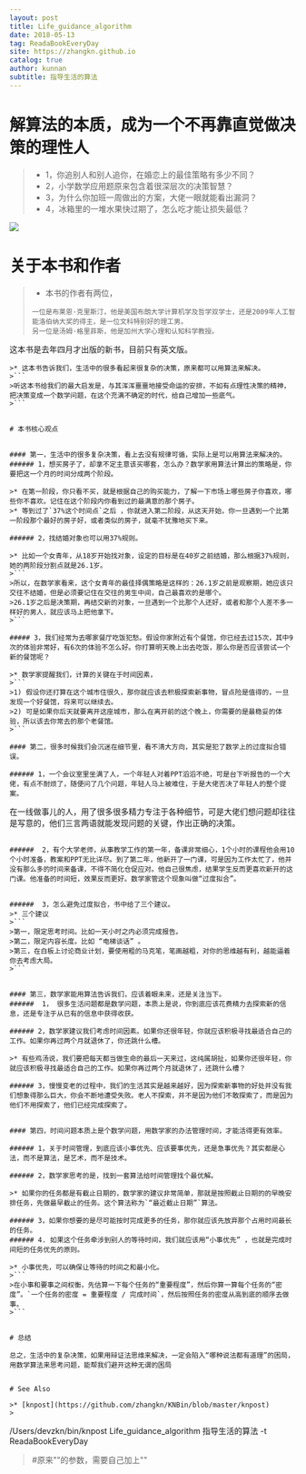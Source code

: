 ```yaml
---
layout: post
title: Life_guidance_algorithm
date: 2018-05-13
tag: ReadaBookEveryDay
site: https://zhangkn.github.io
catalog: true
author: kunnan
subtitle: 指导生活的算法
---
```


# 解算法的本质，成为一个不再靠直觉做决策的理性人


>* 1，你追别人和别人追你，在婚恋上的最佳策略有多少不同？
>* 2，小学数学应用题原来包含着很深层次的决策智慧？
>* 3，为什么你加班一周做出的方案，大佬一眼就能看出漏洞？
>* 4，冰箱里的一堆水果快过期了，怎么吃才能让损失最低？

![](https://wx2.sinaimg.cn/mw690/006tBeITgy1fr9kfsho65j30m80g4767.jpg)



# 关于本书和作者
>* 本书的作者有两位，
>```
>一位是布莱恩·克里斯汀，他是美国布朗大学计算机学及哲学双学士，还是2009年人工智能洛伯纳大奖的得主，是一位文科特别好的理工男。
>另一位是汤姆·格里菲斯，他是加州大学心理和认知科学教授。
这本书是去年四月才出版的新书，目前只有英文版。
```
>* 这本书告诉我们，生活中的很多看起来很复杂的决策，原来都可以用算法来解决。
>```
>听这本书给我们的最大启发是，与其浑浑噩噩地接受命运的安排，不如有点理性决策的精神，把决策变成一个数学问题，在这个充满不确定的时代，给自己增加一些底气。 
>```

    
# 本书核心观点
    
     
#### 第一，生活中的很多复杂决策，看上去没有规律可循，实际上是可以用算法来解决的。
###### 1，想买房子了，却拿不定主意该买哪套，怎么办？数学家用算法计算出的策略是，你要把这一个月的时间分成两个阶段。

>* 在第一阶段，你只看不买，就是根据自己的购买能力，了解一下市场上哪些房子你喜欢，哪些你不喜欢。记住在这个阶段内你看到过的最满意的那个房子。 
>* 等到过了`37%这个时间点`之后 ，你就进入第二阶段，从这天开始，你一旦遇到一个比第一阶段那个最好的房子好，或者类似的房子，就毫不犹豫地买下来。 

###### 2，找结婚对象也可以用37%规则。

>* 比如一个女青年，从18岁开始找对象，设定的目标是在40岁之前结婚，那么根据37%规则，她的两阶段分割点就是26.1岁。
>```
>所以，在数学家看来，这个女青年的最佳择偶策略是这样的：26.1岁之前是观察期，她应该只交往不结婚，但是必须要记住在交往的男生中间，自己最喜欢的是哪个。
>26.1岁之后是决策期，再结交新的对象，一旦遇到一个比那个人还好，或者和那个人差不多一样好的男人，就应该马上把他拿下。
>```

##### 3，我们经常为去哪家餐厅吃饭犯愁。假设你家附近有个餐馆，你已经去过15次，其中9次的体验非常好，有6次的体验不怎么好。你打算明天晚上出去吃饭，那么你是否应该尝试一个新的餐馆呢？

>* 数学家提醒我们，计算的关键在于时间因素，
>```
>1) 假设你还打算在这个城市住很久，那你就应该去积极探索新事物，冒点险是值得的，一旦发现一个好餐馆，将来可以继续去。
>2) 可是如果你后天就要离开这座城市，那么在离开前的这个晚上，你需要的是最稳妥的体验，所以该去你常去的那个老餐馆。
>```

#### 第二，很多时候我们会沉迷在细节里，看不清大方向，其实是犯了数学上的过度拟合错误。

###### 1，一个会议室里坐满了人，一个年轻人对着PPT滔滔不绝，可是台下听报告的一个大佬，有点不耐烦了，随便问了几个问题，年轻人马上被难住，于是大佬否决了年轻人的整个提案。
```
在一线做事儿的人，用了很多很多精力专注于各种细节，可是大佬们想问题却往往是写意的，他们三言两语就能发现问题的关键，作出正确的决策。 
```

######  2，有个大学老师，从事教学工作的第一年，备课非常细心，1个小时的课程他会用10个小时准备，教案和PPT无比详尽。到了第二年，他新开了一门课，可是因为工作太忙了，他并没有那么多的时间来备课，不得不简化仓促应对。他自己很焦虑，结果学生反而更喜欢新开的这门课。他准备的时间短，效果反而更好。数学家管这个现象叫做“过度拟合”。


######  3，怎么避免过度拟合，书中给了三个建议。
>* 三个建议
>```
>第一，限定思考时间。比如一天小时之内必须完成报告。
>第二，限定内容长度。比如 “电梯谈话” 。
>第三，在白板上讨论商业计划，要使用粗的马克笔，笔画越粗，对你的思维越有利，越能逼着你去考虑大局。
>```


#### 第三，数学家能用算法告诉我们，应该着眼未来，还是关注当下。
######  1， 很多生活问题都是数学问题，本质上是说，你到底应该花费精力去探索新的信息，还是专注于从已有的信息中获得收获。

###### 2，数学家建议我们考虑时间因素。如果你还很年轻，你就应该积极寻找最适合自己的工作。如果你再过两个月就退休了，你还跳什么槽。

>* 有些鸡汤说，我们要把每天都当做生命的最后一天来过，这纯属胡扯，如果你还很年轻，你就应该积极寻找最适合自己的工作。如果你再过两个月就退休了，还跳什么槽？ 

###### 3，慢慢变老的过程中，我们的生活其实是越来越好，因为探索新事物的好处并没有我们想象得那么巨大，你会不断地遭受失败。老人不探索，并不是因为他们不敢探索了，而是因为他们不用探索了，他们已经完成探索了。


#### 第四，时间问题本质上是个数学问题，用数学家的办法管理时间，才能活得更有效率。

###### 1，关于时间管理，到底应该小事优先、应该要事优先，还是急事优先？其实都是心法，而不是算法，是艺术，而不是技术。

###### 2，数学家思考的是，找到一套算法给时间管理找个最优解。

>* 如果你的任务都是有截止日期的，数学家的建议非常简单，那就是按照截止日期的的早晚安排任务，先做最早截止的任务。这个算法称为`“最近截止日期”`算法。
 
###### 3，如果你想要的是尽可能按时完成更多的任务，那你就应该先放弃那个占用时间最长的任务。
###### 4. 如果这个任务牵涉到别人的等待时间，我们就应该用“小事优先” ，也就是完成时间短的任务优先的原则。

>* 小事优先，可以确保让等待的时间之和最小化。
>```
>在小事和要事之间权衡，先估算一下每个任务的“重要程度”，然后你算一算每个任务的“密度”。`一个任务的密度 = 重要程度 / 完成时间`，然后按照任务的密度从高到底的顺序去做事。
>```


# 总结

总之，生活中的复杂决策，如果用辩证法思维来解决，一定会陷入“哪种说法都有道理”的困局，用数学算法来思考问题，能帮我们避开这种无谓的困局   


# See Also 

>* [knpost](https://github.com/zhangkn/KNBin/blob/master/knpost) 
>
```
/Users/devzkn/bin/knpost Life_guidance_algorithm 指导生活的算法 -t ReadaBookEveryDay
> #原来""的参数，需要自己加上""
```

